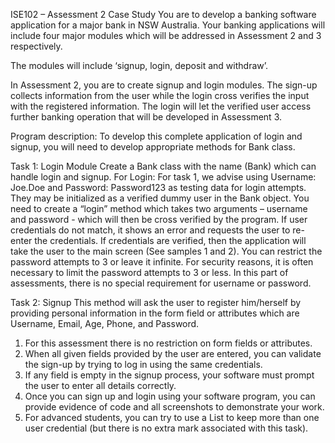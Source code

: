 ISE102 – Assessment 2 Case Study
You are to develop a banking software application for a major bank in NSW Australia. Your banking
applications will include four major modules which will be addressed in Assessment 2 and 3 respectively.

The modules will include ‘signup, login, deposit and withdraw’.

In Assessment 2, you are to create signup and login modules. The sign-up collects information from the
user while the login cross verifies the input with the registered information. The login will let the verified
user access further banking operation that will be developed in Assessment 3.

Program description: To develop this complete application of login and signup, you will need to develop
appropriate methods for Bank class.



Task 1: Login Module
Create a Bank class with the name (Bank) which can handle login and signup.
For Login:
For task 1, we advise using Username: Joe.Doe and Password: Password123 as testing data for login
attempts. They may be initialized as a verified dummy user in the Bank object.
You need to create a “login” method which takes two arguments – username and password - which will
then be cross verified by the program. If user credentials do not match, it shows an error and requests
the user to re-enter the credentials. If credentials are verified, then the application will take the user to
the main screen (See samples 1 and 2).
You can restrict the password attempts to 3 or leave it infinite. For security reasons, it is often necessary
to limit the password attempts to 3 or less.
In this part of assessments, there is no special requirement for username or password.



Task 2: Signup
This method will ask the user to register him/herself by providing personal information in the form field
or attributes which are Username, Email, Age, Phone, and Password.
1. For this assessment there is no restriction on form fields or attributes.
2. When all given fields provided by the user are entered, you can validate the sign-up by trying to
log in using the same credentials.
3. If any field is empty in the signup process, your software must prompt the user to enter all
details correctly.
4. Once you can sign up and login using your software program, you can provide evidence of code
and all screenshots to demonstrate your work.
5. For advanced students, you can try to use a List to keep more than one user credential (but
there is no extra mark associated with this task).
